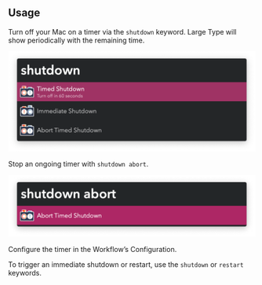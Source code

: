 ## Usage

Turn off your Mac on a timer via the `shutdown` keyword. Large Type will show periodically with the remaining time.

![Shutdown options](images/shutdown.png)

Stop an ongoing timer with `shutdown abort`.

![Abort shutdown](images/abort.png)

Configure the timer in the Workflow’s Configuration.

To trigger an immediate shutdown or restart, use the `shutdown` or `restart` keywords.
